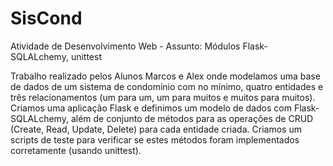 # SisCond
Atividade de Desenvolvimento Web - Assunto: Módulos Flask-SQLALchemy, unittest

Trabalho realizado pelos Alunos Marcos e Alex onde modelamos uma base de dados de um sistema de 
condomínio com no mínimo, quatro entidades e três relacionamentos (um para um, um para muitos e muitos para muitos). Criamos uma aplicação Flask e definimos um modelo de dados com Flask-SQLALchemy, além de conjunto de métodos
para as operações de CRUD (Create, Read, Update, Delete) para cada entidade criada. Criamos um scripts de teste para verificar 
se estes métodos foram implementados corretamente (usando unittest).
